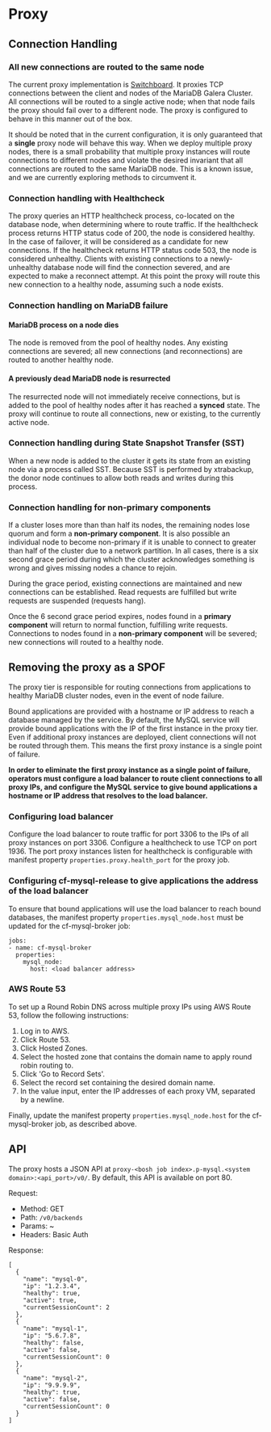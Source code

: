 # Proxy

## Connection Handling

### All new connections are routed to the same node ##

The current proxy implementation is [Switchboard](https://github.com/cloudfoundry-incubator/switchboard). It proxies TCP connections between the client and nodes of the MariaDB Galera Cluster. All connections will be routed to a single active node; when that node fails the proxy should fail over to a different node. The proxy is configured to behave in this manner out of the box.

It should be noted that in the current configuration, it is only guaranteed that a **single** proxy node will behave this way. When we deploy multiple proxy nodes, there is a small probability that multiple proxy instances will route connections to different nodes and violate the desired invariant that all connections are routed to the same MariaDB node. This is a known issue, and we are currently exploring methods to circumvent it.

### Connection handling with Healthcheck

The proxy queries an HTTP healthcheck process, co-located on the database node, when determining where to route traffic. If the healthcheck process returns HTTP status code of 200, the node is considered healthy. In the case of failover, it will be considered as a candidate for new connections. If the healthcheck returns HTTP status code 503, the node is considered unhealthy. Clients with existing connections to a newly-unhealthy database node will find the connection severed, and are expected to make a reconnect attempt. At this point the proxy will route this new connection to a healthy node, assuming such a node exists.

### Connection handling on MariaDB failure ##

#### MariaDB process on a node dies ###

The node is removed from the pool of healthy nodes. Any existing connections are severed; all new connections (and reconnections) are routed to another healthy node.

#### A previously dead MariaDB node is resurrected ###

The resurrected node will not immediately receive connections, but is added to the pool of healthy nodes after it has reached a **synced** state. The proxy will continue to route all connections, new or existing, to the currently active node.

### Connection handling during State Snapshot Transfer (SST)

When a new node is added to the cluster it gets its state from an existing node via a process called SST. Because SST is performed by xtrabackup, the donor node continues to allow both reads and writes during this process.

### Connection handling for non-primary components ##

If a cluster loses more than than half its nodes, the remaining nodes lose quorum and form a **non-primary component**. It is also possible an individual node to become non-primary if it is unable to connect to greater than half of the cluster due to a network partition. In all cases, there is a six second grace period during which the cluster acknowledges something is wrong and gives missing nodes a chance to rejoin.

During the grace period, existing connections are maintained and new connections can be established. Read requests are fulfilled but write requests are suspended (requests hang).

Once the 6 second grace period expires, nodes found in a **primary component** will return to normal function, fulfilling write requests. Connections to nodes found in a **non-primary component** will be severed; new connections will routed to a healthy node.

## Removing the proxy as a SPOF

The proxy tier is responsible for routing connections from applications to healthy MariaDB cluster nodes, even in the event of node failure.

Bound applications are provided with a hostname or IP address to reach a database managed by the service. By default, the MySQL service will provide bound applications with the IP of the first instance in the proxy tier. Even if additional proxy instances are deployed, client connections will not be routed through them. This means the first proxy instance is a single point of failure.

**In order to eliminate the first proxy instance as a single point of failure, operators must configure a load balancer to route client connections to all proxy IPs, and configure the MySQL service to give bound applications a hostname or IP address that resolves to the load balancer.**

### Configuring load balancer

Configure the load balancer to route traffic for port 3306 to the IPs of all proxy instances on port 3306. Configure a healthcheck to use TCP on port 1936. The port proxy instances listen for healthcheck is configurable with manifest property `properties.proxy.health_port` for the proxy job.

### Configuring cf-mysql-release to give applications the address of the load balancer
To ensure that bound applications will use the load balancer to reach bound databases, the manifest property `properties.mysql_node.host` must be updated for the cf-mysql-broker job:

```
jobs:
- name: cf-mysql-broker
  properties:
    mysql_node:
      host: <load balancer address>
```

### AWS Route 53

To set up a Round Robin DNS across multiple proxy IPs using AWS Route 53,
follow the following instructions:

1. Log in to AWS.
2. Click Route 53.
3. Click Hosted Zones.
4. Select the hosted zone that contains the domain name to apply round robin routing to.
5. Click 'Go to Record Sets'.
6. Select the record set containing the desired domain name.
7. In the value input, enter the IP addresses of each proxy VM, separated by a newline.

Finally, update the manifest property `properties.mysql_node.host` for the cf-mysql-broker job, as described above.

## API

The proxy hosts a JSON API at `proxy-<bosh job index>.p-mysql.<system domain>:<api_port>/v0/`. By default, this API is available on port 80.

Request:
*  Method: GET
*  Path: `/v0/backends`
*  Params: ~
*  Headers: Basic Auth

Response:

```
[
  {
    "name": "mysql-0",
    "ip": "1.2.3.4",
    "healthy": true,
    "active": true,
    "currentSessionCount": 2
  },
  {
    "name": "mysql-1",
    "ip": "5.6.7.8",
    "healthy": false,
    "active": false,
    "currentSessionCount": 0
  },
  {
    "name": "mysql-2",
    "ip": "9.9.9.9",
    "healthy": true,
    "active": false,
    "currentSessionCount": 0
  }
]
```

